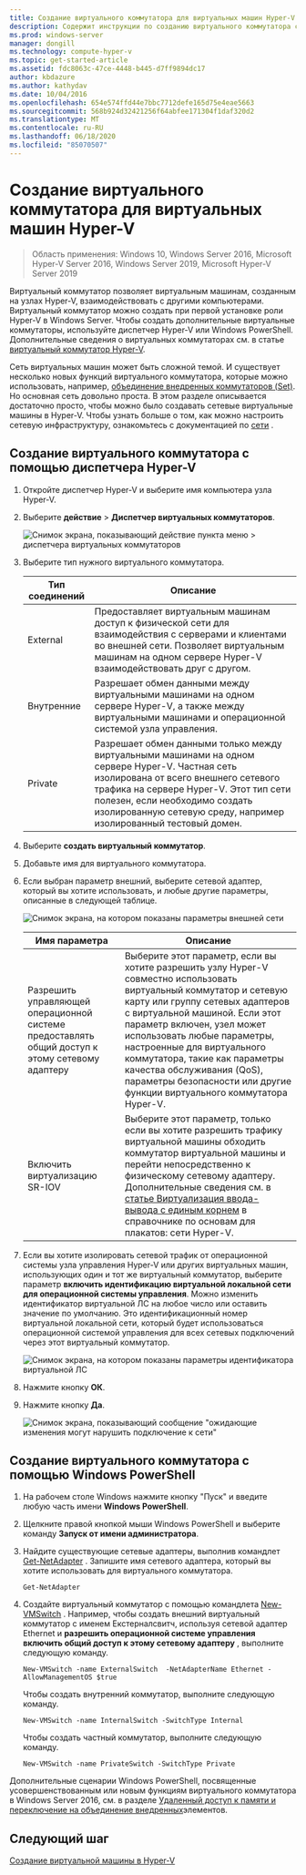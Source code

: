 ```yaml
---
title: Создание виртуального коммутатора для виртуальных машин Hyper-V
description: Содержит инструкции по созданию виртуального коммутатора с помощью диспетчера Hyper-V или Windows PowerShell.
ms.prod: windows-server
manager: dongill
ms.technology: compute-hyper-v
ms.topic: get-started-article
ms.assetid: fdc8063c-47ce-4448-b445-d7ff9894dc17
author: kbdazure
ms.author: kathydav
ms.date: 10/04/2016
ms.openlocfilehash: 654e574ffd44e7bbc7712defe165d75e4eae5663
ms.sourcegitcommit: 568b924d32421256f64abfee171304f1daf320d2
ms.translationtype: MT
ms.contentlocale: ru-RU
ms.lasthandoff: 06/18/2020
ms.locfileid: "85070507"
---
```

# <a name="create-a-virtual-switch-for-hyper-v-virtual-machines"></a>Создание виртуального коммутатора для виртуальных машин Hyper-V

>Область применения: Windows 10, Windows Server 2016, Microsoft Hyper-V Server 2016, Windows Server 2019, Microsoft Hyper-V Server 2019
  
Виртуальный коммутатор позволяет виртуальным машинам, созданным на узлах Hyper-V, взаимодействовать с другими компьютерами. Виртуальный коммутатор можно создать при первой установке роли Hyper-V в Windows Server. Чтобы создать дополнительные виртуальные коммутаторы, используйте диспетчер Hyper-V или Windows PowerShell. Дополнительные сведения о виртуальных коммутаторах см. в статье [виртуальный коммутатор Hyper-V](../../hyper-v-virtual-switch/Hyper-V-Virtual-Switch.md).  
  
Сеть виртуальных машин может быть сложной темой. И существует несколько новых функций виртуального коммутатора, которые можно использовать, например, [объединение внедренных коммутаторов (Set)](../../hyper-v-virtual-switch/RDMA-and-Switch-Embedded-Teaming.md#switch-embedded-teaming-set). Но основная сеть довольно проста. В этом разделе описывается достаточно просто, чтобы можно было создавать сетевые виртуальные машины в Hyper-V. Чтобы узнать больше о том, как можно настроить сетевую инфраструктуру, ознакомьтесь с документацией по [сети](../../../networking/index.yml) .   
  
## <a name="create-a-virtual-switch-by-using-hyper-v-manager"></a>Создание виртуального коммутатора с помощью диспетчера Hyper-V  
  
1.  Откройте диспетчер Hyper-V и выберите имя компьютера узла Hyper-V.  
  
2.  Выберите **действие**  >  **Диспетчер виртуальных коммутаторов**.  
  
    ![Снимок экрана, показывающий действие пункта меню > диспетчера виртуальных коммутаторов](../media/Hyper-V-Action-VSwitchManager.png)  
  
3.  Выберите тип нужного виртуального коммутатора.  
  
    |Тип соединений|Описание|  
    |-------------------|---------------|  
    |External|Предоставляет виртуальным машинам доступ к физической сети для взаимодействия с серверами и клиентами во внешней сети. Позволяет виртуальным машинам на одном сервере Hyper-V взаимодействовать друг с другом.|  
    |Внутренние|Разрешает обмен данными между виртуальными машинами на одном сервере Hyper-V, а также между виртуальными машинами и операционной системой узла управления.|  
    |Private|Разрешает обмен данными только между виртуальными машинами на одном сервере Hyper-V. Частная сеть изолирована от всего внешнего сетевого трафика на сервере Hyper-V. Этот тип сети полезен, если необходимо создать изолированную сетевую среду, например изолированный тестовый домен.|  
  
4.  Выберите **создать виртуальный коммутатор**.  
  
5.  Добавьте имя для виртуального коммутатора.  
  
6.  Если выбран параметр внешний, выберите сетевой адаптер, который вы хотите использовать, и любые другие параметры, описанные в следующей таблице.  
  
    ![Снимок экрана, на котором показаны параметры внешней сети](../media/Hyper-V-NewVSwitch-ExternalOptions.png)  
  
    |Имя параметра|Описание|  
    |----------------|---------------|  
    |Разрешить управляющей операционной системе предоставлять общий доступ к этому сетевому адаптеру|Выберите этот параметр, если вы хотите разрешить узлу Hyper-V совместно использовать виртуальный коммутатор и сетевую карту или группу сетевых адаптеров с виртуальной машиной. Если этот параметр включен, узел может использовать любые параметры, настроенные для виртуального коммутатора, такие как параметры качества обслуживания (QoS), параметры безопасности или другие функции виртуального коммутатора Hyper-V.|  
    |Включить виртуализацию SR-IOV|Выберите этот параметр, только если вы хотите разрешить трафику виртуальной машины обходить коммутатор виртуальной машины и перейти непосредственно к физическому сетевому адаптеру. Дополнительные сведения см. в [статье Виртуализация ввода-вывода с единым корнем](https://technet.microsoft.com/library/dn641211.aspx#Sec4) в справочнике по основам для плакатов: сети Hyper-V.|  
  
7.  Если вы хотите изолировать сетевой трафик от операционной системы узла управления Hyper-V или других виртуальных машин, использующих один и тот же виртуальный коммутатор, выберите параметр **включить идентификацию виртуальной локальной сети для операционной системы управления**. Можно изменить идентификатор виртуальной ЛС на любое число или оставить значение по умолчанию. Это идентификационный номер виртуальной локальной сети, который будет использоваться операционной системой управления для всех сетевых подключений через этот виртуальный коммутатор.  
  
    ![Снимок экрана, на котором показаны параметры идентификатора виртуальной ЛС](../media/Hyper-V-NewSwitch-VLAN.png)  
  
8.  Нажмите кнопку **ОК**.  
  
9. Нажмите кнопку **Да**.  
  
    ![Снимок экрана, показывающий сообщение "ожидающие изменения могут нарушить подключение к сети"](../media/Hyper-V-NewVSwitch-DisruptNetwork.png)  
  
## <a name="create-a-virtual-switch-by-using-windows-powershell"></a>Создание виртуального коммутатора с помощью Windows PowerShell  
  
1.  На рабочем столе Windows нажмите кнопку "Пуск" и введите любую часть имени **Windows PowerShell**.  
  
2.  Щелкните правой кнопкой мыши Windows PowerShell и выберите команду **Запуск от имени администратора**.  
  
3.  Найдите существующие сетевые адаптеры, выполнив командлет [Get-NetAdapter](https://technet.microsoft.com/library/jj130867.aspx) . Запишите имя сетевого адаптера, который вы хотите использовать для виртуального коммутатора.  
  
    ```  
    Get-NetAdapter  
    ```  
  
4.  Создайте виртуальный коммутатор с помощью командлета [New-VMSwitch](https://technet.microsoft.com/library/hh848455.aspx) . Например, чтобы создать внешний виртуальный коммутатор с именем Екстерналсвитч, используя сетевой адаптер Ethernet и **разрешить операционной системе управления включить общий доступ к этому сетевому адаптеру** , выполните следующую команду.  
  
    ```  
    New-VMSwitch -name ExternalSwitch  -NetAdapterName Ethernet -AllowManagementOS $true  
    ```  
  
    Чтобы создать внутренний коммутатор, выполните следующую команду.  
  
    ```  
    New-VMSwitch -name InternalSwitch -SwitchType Internal  
    ```  
  
    Чтобы создать частный коммутатор, выполните следующую команду.  
  
    ```  
    New-VMSwitch -name PrivateSwitch -SwitchType Private  
    ```  
  
Дополнительные сценарии Windows PowerShell, посвященные усовершенствованным или новым функциям виртуального коммутатора в Windows Server 2016, см. в разделе [Удаленный доступ к памяти и переключение на объединение внедренных](../../hyper-v-virtual-switch/RDMA-and-Switch-Embedded-Teaming.md)элементов.  

  
## <a name="next-step"></a>Следующий шаг  
[Создание виртуальной машины в Hyper-V](Create-a-virtual-machine-in-Hyper-V.md)  
  


